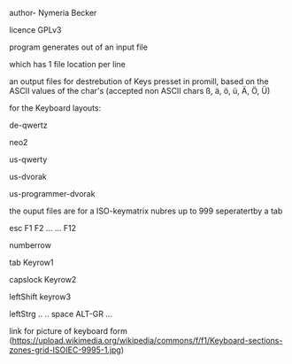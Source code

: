 author- Nymeria Becker 

licence GPLv3




program generates out of an input file

which has 1 file location per line

an output files for destrebution of Keys presset in promill, based on the ASCII values of the char's (accepted non ASCII chars ß, ä, ö, ü, Ä, Ö, Ü)

for the Keyboard layouts:

de-qwertz

neo2

us-qwerty

us-dvorak

us-programmer-dvorak



the ouput files are for a ISO-keymatrix nubres up to 999 seperatertby a tab

esc	F1	F2 ... ... F12

numberrow

tab	Keyrow1

capslock	Keyrow2

leftShift keyrow3

leftStrg .. .. space ALT-GR ...


link for picture of keyboard  form (https://upload.wikimedia.org/wikipedia/commons/f/f1/Keyboard-sections-zones-grid-ISOIEC-9995-1.jpg)

